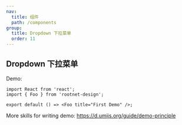 ```yaml
---
nav:
  title: 组件
  path: /components
group:
  title: Dropdown 下拉菜单
  order: 11
---
```


## Dropdown 下拉菜单

Demo:

```tsx
import React from 'react';
import { Foo } from 'rootnet-design';

export default () => <Foo title="First Demo" />;
```

More skills for writing demo: https://d.umijs.org/guide/demo-principle
